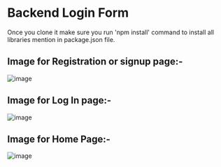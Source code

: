 # Backend Login Form

Once you clone it make sure you run 'npm install' command to install all libraries mention in package.json file.

## Image for Registration or signup page:-

![image](https://user-images.githubusercontent.com/109961309/220377322-ae88da42-15fa-43ba-86e0-2223e043e01b.png)


## Image for Log In page:-

![image](https://user-images.githubusercontent.com/109961309/220377619-93574cb1-392b-479c-956e-c97dc78b3bfd.png)


## Image for Home Page:-

![image](https://user-images.githubusercontent.com/109961309/220377769-7055fc70-9168-4963-8ba8-23859a0c5c48.png)


